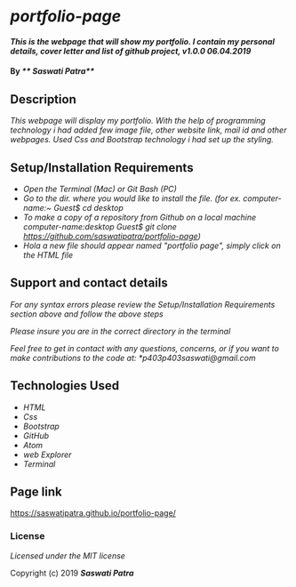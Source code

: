 # _portfolio-page_

#### _This is the webpage that will show my portfolio. I contain my personal details, cover letter and list of github project, v1.0.0 06.04.2019_

#### By _** Saswati Patra**_

## Description

_This webpage will display my portfolio. With the help of programming technology i had added few image file, other website link, mail id and other webpages. Used Css and Bootstrap technology i had set up the styling._

## Setup/Installation Requirements

* _Open the Terminal (Mac) or Git Bash (PC)_
* _Go to the dir. where you would like to install the file. (for ex. computer-name:~ Guest$ cd desktop_
* _To make a copy of a repository from Github on a local machine computer-name:desktop Guest$ git clone https://github.com/saswatipatra/portfolio-page)_
* _Hola a new file should appear named "portfolio page", simply click on the HTML file_

## Support and contact details

_For any syntax errors please review the Setup/Installation Requirements section above and follow the above steps_

_Please insure you are in the correct directory in the terminal_

_Feel free to get in contact with any questions, concerns, or if you want to make contributions to the code at: *p403p403saswati@gmail.com_

## Technologies Used

* _HTML_
* _Css_
* _Bootstrap_
* _GitHub_
* _Atom_
* _web Explorer_
* _Terminal_


## Page link
https://saswatipatra.github.io/portfolio-page/


### License

*Licensed under the MIT license*

Copyright (c) 2019 **_Saswati Patra_**
